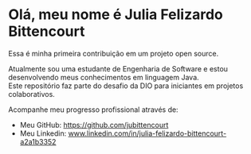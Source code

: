 # Olá, meu nome é Julia Felizardo Bittencourt

Essa é minha primeira contribuição em um projeto open source.

Atualmente sou uma estudante de Engenharia de Software e estou desenvolvendo meus conhecimentos em linguagem Java.  
Este repositório faz parte do desafio da DIO para iniciantes em projetos colaborativos.

Acompanhe meu progresso profissional através de:

- Meu GitHub: https://github.com/jubittencourt
- Meu Linkedin: www.linkedin.com/in/julia-felizardo-bittencourt-a2a1b3352
